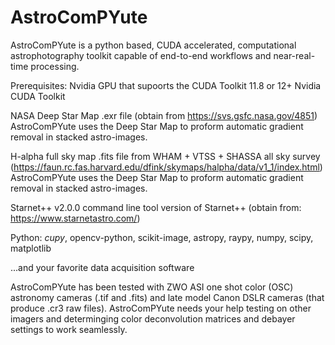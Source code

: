 # AstroComPYute
AstroComPYute is a python based, CUDA accelerated, computational astrophotography toolkit capable of end-to-end workflows and near-real-time processing.

Prerequisites:
Nvidia GPU that supoorts the CUDA Toolkit 11.8 or 12+
Nvidia CUDA Toolkit

NASA Deep Star Map .exr file 
(obtain from https://svs.gsfc.nasa.gov/4851)
  AstroComPYute uses the Deep Star Map to proform automatic gradient removal in stacked astro-images.

H-alpha full sky map .fits file from WHAM + VTSS + SHASSA all sky survey
  (https://faun.rc.fas.harvard.edu/dfink/skymaps/halpha/data/v1_1/index.html)
  AstroComPYute uses the Deep Star Map to proform automatic gradient removal in stacked astro-images.

Starnet++ v2.0.0 command line tool version of Starnet++
  (obtain from: https://www.starnetastro.com/)

Python: *cupy*, opencv-python, scikit-image, astropy, raypy, numpy, scipy, matplotlib

...and your favorite data acquisition software

AstroComPYute has been tested with ZWO ASI one shot color (OSC) astronomy cameras (.tif and .fits) and late model Canon DSLR cameras (that produce .cr3 raw files).  AstroComPYute needs your help testing on other imagers and determinging color deconvolution matrices and debayer settings to work seamlessly.  


